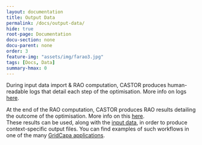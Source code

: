 ```yaml
---
layout: documentation
title: Output Data
permalink: /docs/output-data/
hide: true
root-page: Documentation
docu-section: none
docu-parent: none
order: 3
feature-img: "assets/img/farao3.jpg"
tags: [Docs, Data]
summary-hmax: 0
---
```


During input data import & RAO computation, CASTOR produces human-readable logs that detail each step of the optimisation. More info on logs [here](rao-logs).  

At the end of the RAO computation, CASTOR produces RAO results detailing the outcome of the optimisation. More info on this [here](pages/docs/output-data/rao-result-json).  
These results can be used, along with the [input data](/docs/input-data/), in order to produce context-specific output files. You can find examples of such workflows in one of the many [GridCapa applications](https://github.com/farao-community?q=gridcapa&type=all&language=&sort=).  